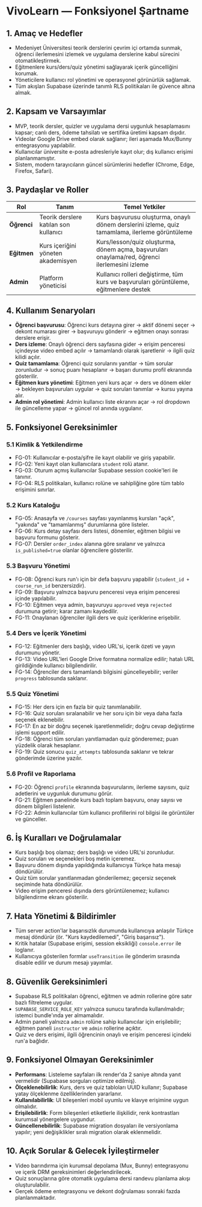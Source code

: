 # VivoLearn — Fonksiyonel Şartname

## 1. Amaç ve Hedefler
- Medeniyet Üniversitesi teorik derslerini çevrim içi ortamda sunmak, öğrenci ilerlemesini izlemek ve uygulama derslerine kabul sürecini otomatikleştirmek.
- Eğitmenlere kurs/ders/quiz yönetimi sağlayarak içerik güncelliğini korumak.
- Yöneticilere kullanıcı rol yönetimi ve operasyonel görünürlük sağlamak.
- Tüm akışları Supabase üzerinde tanımlı RLS politikaları ile güvence altına almak.

## 2. Kapsam ve Varsayımlar
- MVP, teorik dersler, quizler ve uygulama dersi uygunluk hesaplamasını kapsar; canlı ders, ödeme tahsilatı ve sertifika üretimi kapsam dışıdır.
- Videolar Google Drive embed olarak sağlanır; ileri aşamada Mux/Bunny entegrasyonu yapılabilir.
- Kullanıcılar üniversite e-posta adresleriyle kayıt olur; dış kullanıcı erişimi planlanmamıştır.
- Sistem, modern tarayıcıların güncel sürümlerini hedefler (Chrome, Edge, Firefox, Safari).

## 3. Paydaşlar ve Roller
| Rol | Tanım | Temel Yetkiler |
|-----|-------|----------------|
| **Öğrenci** | Teorik derslere katılan son kullanıcı | Kurs başvurusu oluşturma, onaylı dönem derslerini izleme, quiz tamamlama, ilerleme görüntüleme |
| **Eğitmen** | Kurs içeriğini yöneten akademisyen | Kurs/lesson/quiz oluşturma, dönem açma, başvuruları onaylama/red, öğrenci ilerlemesini izleme |
| **Admin** | Platform yöneticisi | Kullanıcı rolleri değiştirme, tüm kurs ve başvuruları görüntüleme, eğitmenlere destek |

## 4. Kullanım Senaryoları
- **Öğrenci başvurusu**: Öğrenci kurs detayına girer → aktif dönemi seçer → dekont numarası girer → başvuruyu gönderir → eğitmen onayı sonrası derslere erişir.
- **Ders izleme**: Onaylı öğrenci ders sayfasına gider → erişim penceresi içindeyse video embed açılır → tamamlandı olarak işaretlenir → ilgili quiz kilidi açılır.
- **Quiz tamamlama**: Öğrenci quiz sorularını yanıtlar → tüm sorular zorunludur → sonuç puanı hesaplanır → başarı durumu profil ekranında gösterilir.
- **Eğitmen kurs yönetimi**: Eğitmen yeni kurs açar → ders ve dönem ekler → bekleyen başvuruları uygular → quiz soruları tanımlar → kursu yayına alır.
- **Admin rol yönetimi**: Admin kullanıcı liste ekranını açar → rol dropdown ile güncelleme yapar → güncel rol anında uygulanır.

## 5. Fonksiyonel Gereksinimler
### 5.1 Kimlik & Yetkilendirme
- FG-01: Kullanıcılar e-posta/şifre ile kayıt olabilir ve giriş yapabilir.
- FG-02: Yeni kayıt olan kullanıcılara `student` rolü atanır.
- FG-03: Oturum açmış kullanıcılar Supabase session cookie'leri ile tanınır.
- FG-04: RLS politikaları, kullanıcı rolüne ve sahipliğine göre tüm tablo erişimini sınırlar.

### 5.2 Kurs Kataloğu
- FG-05: Anasayfa ve `/courses` sayfası yayınlanmış kursları "açık", "yakında" ve "tamamlanmış" durumlarına göre listeler.
- FG-06: Kurs detay sayfası ders listesi, dönemler, eğitmen bilgisi ve başvuru formunu gösterir.
- FG-07: Dersler `order_index` alanına göre sıralanır ve yalnızca `is_published=true` olanlar öğrencilere gösterilir.

### 5.3 Başvuru Yönetimi
- FG-08: Öğrenci kurs run'ı için bir defa başvuru yapabilir (`student_id + course_run_id` benzersizdir).
- FG-09: Başvuru yalnızca başvuru penceresi veya erişim penceresi içinde yapılabilir.
- FG-10: Eğitmen veya admin, başvuruyu `approved` veya `rejected` durumuna getirir; karar zamanı kaydedilir.
- FG-11: Onaylanan öğrenciler ilgili ders ve quiz içeriklerine erişebilir.

### 5.4 Ders ve İçerik Yönetimi
- FG-12: Eğitmenler ders başlığı, video URL'si, içerik özeti ve yayın durumunu yönetir.
- FG-13: Video URL'leri Google Drive formatına normalize edilir; hatalı URL girildiğinde kullanıcı bilgilendirilir.
- FG-14: Öğrenciler ders tamamlandı bilgisini güncelleyebilir; veriler `progress` tablosunda saklanır.

### 5.5 Quiz Yönetimi
- FG-15: Her ders için en fazla bir quiz tanımlanabilir.
- FG-16: Quiz soruları sıralanabilir ve her soru için bir veya daha fazla seçenek eklenebilir.
- FG-17: En az bir doğru seçenek işaretlenmelidir; doğru cevap değiştirme işlemi support edilir.
- FG-18: Öğrenci tüm soruları yanıtlamadan quiz gönderemez; puan yüzdelik olarak hesaplanır.
- FG-19: Quiz sonucu `quiz_attempts` tablosunda saklanır ve tekrar gönderimde üzerine yazılır.

### 5.6 Profil ve Raporlama
- FG-20: Öğrenci `profile` ekranında başvurularını, ilerleme sayısını, quiz adetlerini ve uygunluk durumunu görür.
- FG-21: Eğitmen panelinde kurs bazlı toplam başvuru, onay sayısı ve dönem bilgileri listelenir.
- FG-22: Admin kullanıcılar tüm kullanıcı profillerini rol bilgisi ile görüntüler ve günceller.

## 6. İş Kuralları ve Doğrulamalar
- Kurs başlığı boş olamaz; ders başlığı ve video URL'si zorunludur.
- Quiz soruları ve seçenekleri boş metin içeremez.
- Başvuru dönem dışında yapıldığında kullanıcıya Türkçe hata mesajı döndürülür.
- Quiz tüm sorular yanıtlanmadan gönderilemez; geçersiz seçenek seçiminde hata döndürülür.
- Video erişim penceresi dışında ders görüntülenemez; kullanıcı bilgilendirme ekranı gösterilir.

## 7. Hata Yönetimi & Bildirimler
- Tüm server action'lar başarısızlık durumunda kullanıcıya anlaşılır Türkçe mesaj döndürür (ör. "Kurs kaydedilemedi", "Giriş başarısız").
- Kritik hatalar (Supabase erişimi, session eksikliği) `console.error` ile loglanır.
- Kullanıcıya gösterilen formlar `useTransition` ile gönderim sırasında disable edilir ve durum mesajı yayımlar.

## 8. Güvenlik Gereksinimleri
- Supabase RLS politikaları öğrenci, eğitmen ve admin rollerine göre satır bazlı filtreleme uygular.
- `SUPABASE_SERVICE_ROLE_KEY` yalnızca sunucu tarafında kullanılmalıdır; istemci bundle'ında yer almamalıdır.
- Admin paneli yalnızca `admin` rolüne sahip kullanıcılar için erişilebilir; eğitmen paneli `instructor` ve `admin` rollerine açıktır.
- Quiz ve ders erişimi, ilgili öğrencinin onaylı ve erişim penceresi içindeki run'a bağlıdır.

## 9. Fonksiyonel Olmayan Gereksinimler
- **Performans**: Listeleme sayfaları ilk render'da 2 saniye altında yanıt vermelidir (Supabase sorguları optimize edilmiş).
- **Ölçeklenebilirlik**: Kurs, ders ve quiz tabloları UUID kullanır; Supabase yatay ölçeklenme özelliklerinden yararlanır.
- **Kullanılabilirlik**: UI bileşenleri mobil uyumlu ve klavye erişimine uygun olmalıdır.
- **Erişilebilirlik**: Form bileşenleri etiketlerle ilişkilidir, renk kontrastları kurumsal yönergelere uygundur.
- **Güncellenebilirlik**: Supabase migration dosyaları ile versiyonlama yapılır; yeni değişiklikler sıralı migration olarak eklenmelidir.

## 10. Açık Sorular & Gelecek İyileştirmeler
- Video barındırma için kurumsal depolama (Mux, Bunny) entegrasyonu ve içerik DRM gereksinimleri değerlendirilecek.
- Quiz sonuçlarına göre otomatik uygulama dersi randevu planlama akışı oluşturulabilir.
- Gerçek ödeme entegrasyonu ve dekont doğrulaması sonraki fazda planlanmaktadır.

